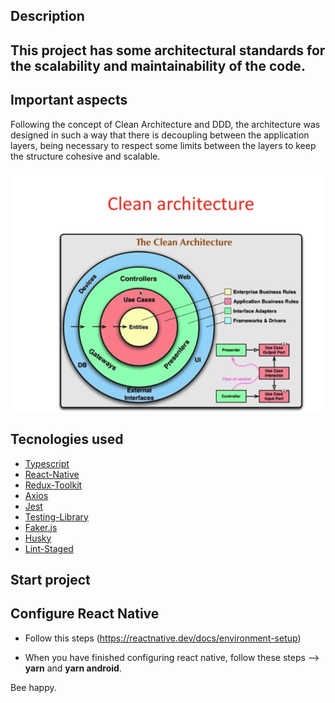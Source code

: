 ## Description

## This project has some architectural standards for the scalability and maintainability of the code.

## Important aspects

Following the concept of Clean Architecture and DDD, the architecture was designed in such a way that there is decoupling between the application layers, being necessary to respect some limits between the layers to keep the structure cohesive and scalable.
&nbsp;

![alt text](https://raw.githubusercontent.com/paulosoujava/desafioPicPay/main/clean.png)

## Tecnologies used

- [Typescript](https://www.typescriptlang.org/)
- [React-Native](https://reactnative.dev/)
- [Redux-Toolkit](https://redux-toolkit.js.org/)
- [Axios](https://github.com/axios/axios)
- [Jest](https://jestjs.io/)
- [Testing-Library](https://callstack.github.io/react-native-testing-library/)
- [Faker.js](https://github.com/marak/Faker.js/)
- [Husky](https://github.com/typicode/husky)
- [Lint-Staged](https://github.com/okonet/lint-staged)

## Start project

## Configure React Native
- Follow this steps (https://reactnative.dev/docs/environment-setup)

- When you have finished configuring react native, follow these steps --> **yarn** and **yarn android**.

Bee happy.
